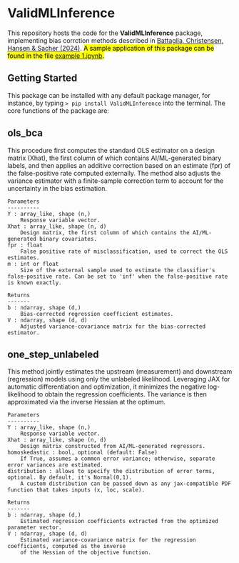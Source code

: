 # ValidMLInference
 This repository hosts the code for the **ValidMLInference** package, implementing bias corrction methods described in [Battaglia, Christensen, Hansen & Sacher (2024)](https://arxiv.org/abs/2402.15585). <mark> A sample application of this package can be found in the file [example 1.ipynb](https://github.com/KonradKurczynski/ValidMLInference/blob/main/example%201.ipynb). 

 ## Getting Started 
This package can be installed with any default package manager, for instance, by typing
``` > pip install ValidMLInference ```  into the terminal. The core functions of the package are:

 ## ols_bca
This procedure first computes the standard OLS estimator on a design matrix (Xhat), the first column of which contains AI/ML-generated binary labels, and then applies an additive correction based on an estimate (fpr) of the false-positive rate computed externally. The method also adjusts the variance estimator with a finite-sample correction term to account for the uncertainty in the bias estimation.

    Parameters
    ----------
    Y : array_like, shape (n,)
        Response variable vector.
    Xhat : array_like, shape (n, d)
        Design matrix, the first column of which contains the AI/ML-generated binary covariates.
    fpr : float
        False positive rate of misclassification, used to correct the OLS estimates.
    m : int or float
        Size of the external sample used to estimate the classifier's false-positive rate. Can be set to 'inf' when the false-positive rate is known exactly.

    Returns
    -------
    b : ndarray, shape (d,)
        Bias-corrected regression coefficient estimates.
    V : ndarray, shape (d, d)
        Adjusted variance-covariance matrix for the bias-corrected estimator.


 ## one_step_unlabeled

This method jointly estimates the upstream (measurement) and downstream (regression) models using only the unlabeled likelihood. Leveraging JAX for automatic differentiation and optimization, it minimizes the negative log-likelihood to obtain the regression coefficients. The variance is then approximated via the inverse Hessian at the optimum.

    Parameters
    ----------
    Y : array_like, shape (n,)
        Response variable vector.
    Xhat : array_like, shape (n, d)
        Design matrix constructed from AI/ML-generated regressors.
    homoskedastic : bool, optional (default: False)
        If True, assumes a common error variance; otherwise, separate error variances are estimated.
    distribution : allows to specify the distribution of error terms, optional. By default, it's Normal(0,1).
        A custom distribution can be passed down as any jax-compatible PDF function that takes inputs (x, loc, scale).

    Returns
    -------
    b : ndarray, shape (d,)
        Estimated regression coefficients extracted from the optimized parameter vector.
    V : ndarray, shape (d, d)
        Estimated variance-covariance matrix for the regression coefficients, computed as the inverse 
        of the Hessian of the objective function.

